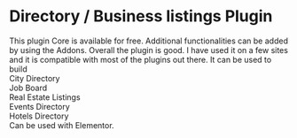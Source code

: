 # Directory / Business listings Plugin
This plugin Core is available for free. Additional functionalities can be added by using the Addons. Overall the plugin is good. I have used it on a few sites and it is compatible with most of the plugins out there. 
It can be used to build <br>
City Directory  <br>
Job Board  <br>
Real Estate Listings  <br>
Events Directory  <br>
Hotels Directory  <br>
Can be used with Elementor.  <br>
